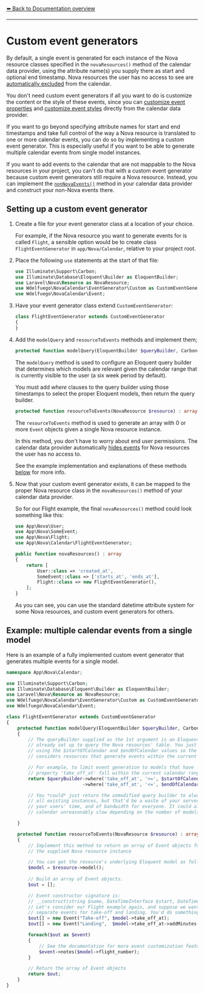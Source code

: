 [⬅️ Back to Documentation overview](/nova-calendar)

---

  
# Custom event generators

By default, a single event is generated for each instance of the Nova resource classes specified in the `novaResources()` method of the calendar data provider, using the attribute name(s) you supply there as start and optional end timestamp. Nova resources the user has no access to see are [automatically excluded](/nova-calendar/event-visibility.html#what-events-are-shown-by-default) from the calendar.

You don't need custom event generators if all you want to do is customize the content or the style of these events, since you can [customize event properties](/nova-calendar/customizing-events.html) and [customize event styles](/nova-calendar/customizing-events.html#customizing-the-css) directly from the calendar data provider.


If you want to go beyond specifying attribute names for start and end timestamps and take full control of the way a Nova resource is translated to one or more calendar events, you can do so by implementing a custom event generator. This is especially useful if you want to be able to generate multiple calendar events from single model instances.


If you want to add events to the calendar that are not mappable to the Nova resources in your project, you can't do that with a custom event generator because custom event generators still require a Nova resource. Instead, you can implement the [`nonNovaEvents()`](/nova-calendar/customizing-the-calendar.html#adding-events-from-other-sources) method in your calendar data provider and construct your non-Nova events there.


## Setting up a custom event generator
1. Create a file for your event generator class at a location of your choice.
    
	For example, if the Nova resource you want to generate events for is called `Flight`, a sensible option would be to create class `FlightEventGenerator` in `app/Nova/Calendar`, relative to your project root.

1. Place the following `use` statements at the start of that file:
    ```php
    use Illuminate\Support\Carbon;
    use Illuminate\Database\Eloquent\Builder as EloquentBuilder;
    use Laravel\Nova\Resource as NovaResource;
    use Wdelfuego\NovaCalendar\EventGenerator\Custom as CustomEventGenerator;
    use Wdelfuego\NovaCalendar\Event;
    ```

1. Have your event generator class extend `CustomEventGenerator`:

	```php
    class FlightEventGenerator extends CustomEventGenerator
    {
    }
    ```
1. Add the `modelQuery` and `resourceToEvents` methods and implement them;

    ```php
    protected function modelQuery(EloquentBuilder $queryBuilder, Carbon $startOfCalendar, Carbon $endOfCalendar) : EloquentBuilder
    ```
    The `modelQuery` method is used to configure an Eloquent query builder that determines which models are relevant given the calendar range that is currently visible to the user (a six week period by default).
    
     You must add _where_ clauses to the query builder using those timestamps to select the proper Eloquent models, then return the query builder.

    ```php
    protected function resourceToEvents(NovaResource $resource) : array
    ```
    The `resourceToEvents` method is used to generate an array with 0 or more `Event` objects given a single Nova resource instance.
    
    In this method, you don't have to worry about end user permissions. The calendar data provider automatically [hides events](/nova-calendar/event-visibility.html#what-events-are-shown-by-default) for Nova resources the user has no access to. 
        
    See the example implementation and explanations of these methods [below](#example-multiple-calendar-events-from-a-single-model) for more info.


1. Now that your custom event generator exists, it can be mapped to the proper Nova resource class in the `novaResources()` method of your calendar data provider. 

    So for our Flight example, the final `novaResources()` method could look something like this:

    ```php
    use App\Nova\User;
    use App\Nova\SomeEvent;
    use App\Nova\Flight;
    use App\Nova\Calendar\FlightEventGenerator;
    ```

    ```php
    public function novaResources() : array
    {
        return [
            User::class => 'created_at',
            SomeEvent::class => ['starts_at', 'ends_at'],
            Flight::class => new FlightEventGenerator(),
        ];
    }
    ```	

    As you can see, you can use the standard datetime attribute system for some Nova resources, and custom event generators for others.

## Example: multiple calendar events from a single model

Here is an example of a fully implemented custom event generator that generates multiple events for a single model.

```php
namespace App\Nova\Calendar;

use Illuminate\Support\Carbon;
use Illuminate\Database\Eloquent\Builder as EloquentBuilder;
use Laravel\Nova\Resource as NovaResource;
use Wdelfuego\NovaCalendar\EventGenerator\Custom as CustomEventGenerator;
use Wdelfuego\NovaCalendar\Event;

class FlightEventGenerator extends CustomEventGenerator
{
    protected function modelQuery(EloquentBuilder $queryBuilder, Carbon $startOfCalendar, Carbon $endOfCalendar) : EloquentBuilder
    {
        // The queryBuilder supplied as the 1st argument is an Eloquent query builder that's 
        // already set up to query the Nova resources' table. You just have to add where clauses 
        // using the $startOfCalendar and $endOfCalendar values so the event generator only
        // considers resources that generate events within the current range of the calendar.

        // For example, to limit event generation to models that have 
        // property 'take_off_at' fall within the current calendar range:
        return $queryBuilder->where('take_off_at', '>=', $startOfCalendar)
                            ->where('take_off_at', '<=', $endOfCalendar);

        // You *could* just return the unmodified query builder to always generate events for 
        // all existing instances, but that'd be a waste of your server capacity, 
        // your users' time, and of bandwidth for everyone. It could also make your
        // calendar unreasonably slow depending on the number of models in your database.

    }

    protected function resourceToEvents(NovaResource $resource) : array
    {
        // Implement this method to return an array of Event objects for
        // the supplied Nova resource instance

        // You can get the resource's underlying Eloquent model as follows:
        $model = $resource->model();
    
        // Build an array of Event objects.
        $out = [];

        // Event constructor signature is:
        // __construct(string $name, DateTimeInterface $start, DateTimeInterface $end = null, string $notes = '', array $badges = [])
        // Let's consider our Flight example again, and suppose we want to create
        // separate events for take-off and landing. You'd do something like:
        $out[] = new Event("Take-off", $model->take_off_at);
        $out[] = new Event("Landing",  $model->take_off_at->addMinutes($model->flight_duration));

        foreach($out as $event)
        {
            // See the documentation for more event customization features.
            $event->notes($model->flight_number);
        }

        // Return the array of Event objects
        return $out;
    }
}
```